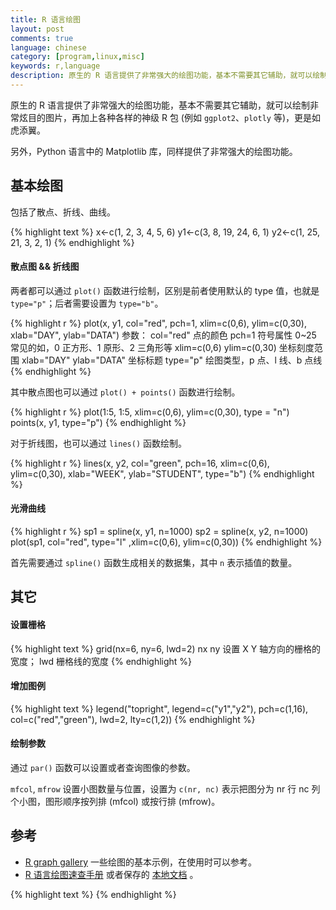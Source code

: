 ```yaml
---
title: R 语言绘图
layout: post
comments: true
language: chinese
category: [program,linux,misc]
keywords: r,language
description: 原生的 R 语言提供了非常强大的绘图功能，基本不需要其它辅助，就可以绘制非常炫目的图片，再加上各种各样的神级 R 包 (例如 `ggplot2`、`plotly` 等)，更是如虎添翼。 另外，Python 语言中的 Matplotlib 库，同样提供了非常强大的绘图功能。
---
```


原生的 R 语言提供了非常强大的绘图功能，基本不需要其它辅助，就可以绘制非常炫目的图片，再加上各种各样的神级 R 包 (例如 `ggplot2`、`plotly` 等)，更是如虎添翼。

另外，Python 语言中的 Matplotlib 库，同样提供了非常强大的绘图功能。

<!-- more -->

## 基本绘图

包括了散点、折线、曲线。

{% highlight text %}
x<-c(1, 2, 3, 4, 5, 6)
y1<-c(3, 8, 19, 24, 6, 1)
y2<-c(1, 25, 21, 3, 2, 1)
{% endhighlight %}

#### 散点图 && 折线图

两者都可以通过 `plot()` 函数进行绘制，区别是前者使用默认的 type 值，也就是 `type="p"`；后者需要设置为 `type="b"`。

{% highlight r %}
plot(x, y1, col="red", pch=1, xlim=c(0,6), ylim=c(0,30), xlab="DAY", ylab="DATA")
参数：
  col="red" 点的颜色
  pch=1 符号属性 0~25 常见的如，0 正方形、1 原形、2 三角形等
  xlim=c(0,6) ylim=c(0,30) 坐标刻度范围
  xlab="DAY" ylab="DATA" 坐标标题
  type="p" 绘图类型，p 点、l 线、b 点线
{% endhighlight %}
  
其中散点图也可以通过 `plot() + points()` 函数进行绘制。

{% highlight r %}
plot(1:5, 1:5, xlim=c(0,6), ylim=c(0,30), type = "n")
points(x, y1, type="p")
{% endhighlight %}

对于折线图，也可以通过 `lines()` 函数绘制。

{% highlight r %}
lines(x, y2, col="green", pch=16, xlim=c(0,6), ylim=c(0,30), xlab="WEEK", ylab="STUDENT", type="b")
{% endhighlight %}

#### 光滑曲线

{% highlight r %}
sp1 = spline(x, y1, n=1000)
sp2 = spline(x, y2, n=1000)
plot(sp1, col="red", type="l" ,xlim=c(0,6), ylim=c(0,30))
{% endhighlight %}

首先需要通过 `spline()` 函数生成相关的数据集，其中 `n` 表示插值的数量。

## 其它

#### 设置栅格

{% highlight text %}
grid(nx=6, ny=6, lwd=2)
  nx ny 设置 X Y 轴方向的栅格的宽度；
  lwd 栅格线的宽度
{% endhighlight %}

#### 增加图例

{% highlight text %}
legend("topright", legend=c("y1","y2"), pch=c(1,16), col=c("red","green"), lwd=2, lty=c(1,2))
{% endhighlight %}

#### 绘制参数

通过 `par()` 函数可以设置或者查询图像的参数。

`mfcol`, `mfrow` 设置小图数量与位置，设置为 `c(nr, nc)` 表示把图分为 nr 行 nc 列个小图，图形顺序按列排 (mfcol) 或按行排 (mfrow)。

<!--
https://www.r-project.org/nosvn/pandoc/mmand.html
x <- seq(0, 4*pi, pi/64)
y <- cos(x) + runif(length(x), -0.2, 0.2)
y_smoothed <- gaussianSmooth(y, 6)

plot(x, y, pch=19, col="grey50", xaxt="n")
axis(1, (0:4)*pi, expression(0,pi,2*pi,3*pi,4*pi))
lines(x, y_smoothed, lwd=2)
-->

## 参考

* [R graph gallery](https://www.r-graph-gallery.com/) 一些绘图的基本示例，在使用时可以参考。
* [R 语言绘图速查手册](https://yulijia.net/projects/SimpleGraphswithR.pdf) 或者保存的 [本地文档](/reference/programs/SimpleGraphswithR.pdf) 。

<!--
https://www.jianshu.com/p/9a164ba9e673
https://zhuanlan.zhihu.com/p/25074456
-->

{% highlight text %}
{% endhighlight %}
